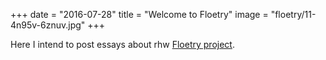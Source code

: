 +++
date = "2016-07-28"
title = "Welcome to Floetry"
image = "floetry/11-4n95v-6znuv.jpg"
+++

Here I intend to post essays about rhw [Floetry project](www.floetry.us).
